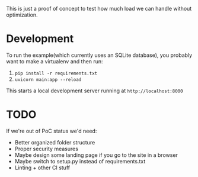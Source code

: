 This is just a proof of concept to test how much load we can handle without optimization.

# Development
To run the example(which currently uses an SQLite database), you probably want to make a virtualenv and then run:

1. `pip install -r requirements.txt`
2. `uvicorn main:app --reload`

This starts a local development server running at `http://localhost:8000`


# TODO

If we're out of PoC status we'd need:

- Better organized folder structure
- Proper security measures
- Maybe design some landing page if you go to the site in a browser
- Maybe switch to setup.py instead of requirements.txt
- Linting + other CI stuff
